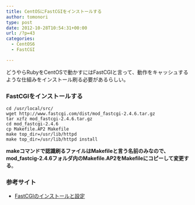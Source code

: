 ```yaml
---
title: CentOSにFastCGIをインストールする
author: tomonori
type: post
date: 2012-10-28T10:54:31+00:00
url: /?p=43
categories:
  - CentOS6
  - FastCGI

---
```

どうやらRubyをCentOSで動かすにはFastCGIと言って、動作をキャッシュするような仕組みをインストール刷る必要があるらしい。

### FastCGIをインストールする

```:bash
cd /usr/local/src/
wget http://www.fastcgi.com/dist/mod_fastcgi-2.4.6.tar.gz
tar xzfz mod_fastcgi-2.4.6.tar.gz
cd mod_fastcgi-2.4.6
cp Makefile.AP2 Makefile
make top_dir=/usr/lib/httpd
make top_dir=/usr/lib/httpd install
```

**makeコマンドで認識刷るファイルはMakefileと言う名前のみなので、mod_fastcig-2.4.6フォルダ内のMakefile.AP2をMakefileにコピーして変更する**。

### 参考サイト

  * [FastCGIのインストールと設定][1]

 [1]: http://www.movabletype.jp/documentation/developer/server/fastcgi.html "FastCGIのインストールと設定"